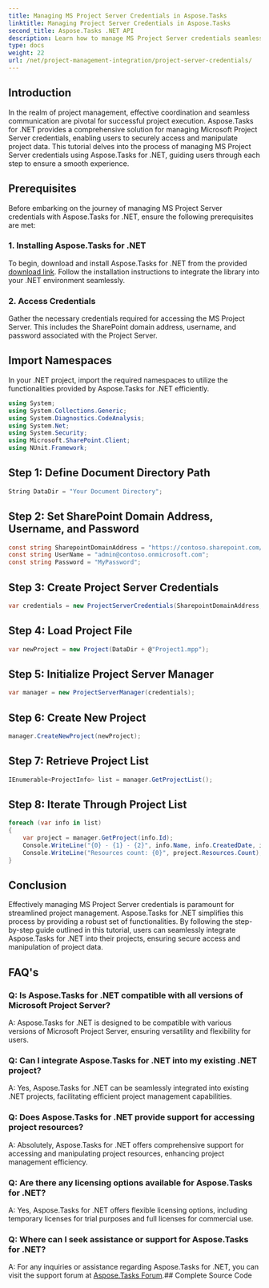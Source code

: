 ```yaml
---
title: Managing MS Project Server Credentials in Aspose.Tasks
linktitle: Managing Project Server Credentials in Aspose.Tasks
second_title: Aspose.Tasks .NET API
description: Learn how to manage MS Project Server credentials seamlessly with Aspose.Tasks for .NET. Enhance project management efficiency.
type: docs
weight: 22
url: /net/project-management-integration/project-server-credentials/
---
```

## Introduction
In the realm of project management, effective coordination and seamless communication are pivotal for successful project execution. Aspose.Tasks for .NET provides a comprehensive solution for managing Microsoft Project Server credentials, enabling users to securely access and manipulate project data. This tutorial delves into the process of managing MS Project Server credentials using Aspose.Tasks for .NET, guiding users through each step to ensure a smooth experience.
## Prerequisites
Before embarking on the journey of managing MS Project Server credentials with Aspose.Tasks for .NET, ensure the following prerequisites are met:
### 1. Installing Aspose.Tasks for .NET
To begin, download and install Aspose.Tasks for .NET from the provided [download link](https://releases.aspose.com/tasks/net/). Follow the installation instructions to integrate the library into your .NET environment seamlessly.
### 2. Access Credentials
Gather the necessary credentials required for accessing the MS Project Server. This includes the SharePoint domain address, username, and password associated with the Project Server.

## Import Namespaces
In your .NET project, import the required namespaces to utilize the functionalities provided by Aspose.Tasks for .NET efficiently.

```csharp
using System;
using System.Collections.Generic;
using System.Diagnostics.CodeAnalysis;
using System.Net;
using System.Security;
using Microsoft.SharePoint.Client;
using NUnit.Framework;
```

## Step 1: Define Document Directory Path
```csharp
String DataDir = "Your Document Directory";
```
## Step 2: Set SharePoint Domain Address, Username, and Password
```csharp
const string SharepointDomainAddress = "https://contoso.sharepoint.com/sites/pwa";
const string UserName = "admin@contoso.onmicrosoft.com";
const string Password = "MyPassword";
```
## Step 3: Create Project Server Credentials
```csharp
var credentials = new ProjectServerCredentials(SharepointDomainAddress, UserName, Password);
```
## Step 4: Load Project File
```csharp
var newProject = new Project(DataDir + @"Project1.mpp");
```
## Step 5: Initialize Project Server Manager
```csharp
var manager = new ProjectServerManager(credentials);
```
## Step 6: Create New Project
```csharp
manager.CreateNewProject(newProject);
```
## Step 7: Retrieve Project List
```csharp
IEnumerable<ProjectInfo> list = manager.GetProjectList();
```
## Step 8: Iterate Through Project List
```csharp
foreach (var info in list)
{
    var project = manager.GetProject(info.Id);
    Console.WriteLine("{0} - {1} - {2}", info.Name, info.CreatedDate, info.LastSavedDate);
    Console.WriteLine("Resources count: {0}", project.Resources.Count);
}
```

## Conclusion
Effectively managing MS Project Server credentials is paramount for streamlined project management. Aspose.Tasks for .NET simplifies this process by providing a robust set of functionalities. By following the step-by-step guide outlined in this tutorial, users can seamlessly integrate Aspose.Tasks for .NET into their projects, ensuring secure access and manipulation of project data.
## FAQ's
### Q: Is Aspose.Tasks for .NET compatible with all versions of Microsoft Project Server?
A: Aspose.Tasks for .NET is designed to be compatible with various versions of Microsoft Project Server, ensuring versatility and flexibility for users.
### Q: Can I integrate Aspose.Tasks for .NET into my existing .NET project?
A: Yes, Aspose.Tasks for .NET can be seamlessly integrated into existing .NET projects, facilitating efficient project management capabilities.
### Q: Does Aspose.Tasks for .NET provide support for accessing project resources?
A: Absolutely, Aspose.Tasks for .NET offers comprehensive support for accessing and manipulating project resources, enhancing project management efficiency.
### Q: Are there any licensing options available for Aspose.Tasks for .NET?
A: Yes, Aspose.Tasks for .NET offers flexible licensing options, including temporary licenses for trial purposes and full licenses for commercial use.
### Q: Where can I seek assistance or support for Aspose.Tasks for .NET?
A: For any inquiries or assistance regarding Aspose.Tasks for .NET, you can visit the support forum at [Aspose.Tasks Forum](https://forum.aspose.com/c/tasks/15).## Complete Source Code
